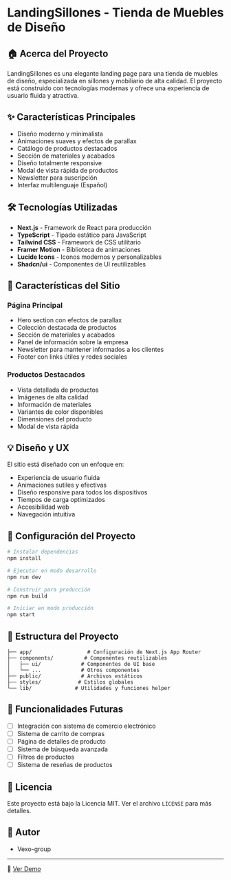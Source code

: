 # LandingSillones - Tienda de Muebles de Diseño

## 🏠 Acerca del Proyecto

LandingSillones es una elegante landing page para una tienda de muebles de diseño, especializada en sillones y mobiliario de alta calidad. El proyecto está construido con tecnologías modernas y ofrece una experiencia de usuario fluida y atractiva.

## ✨ Características Principales

- Diseño moderno y minimalista
- Animaciones suaves y efectos de parallax
- Catálogo de productos destacados
- Sección de materiales y acabados
- Diseño totalmente responsive
- Modal de vista rápida de productos
- Newsletter para suscripción
- Interfaz multilenguaje (Español)

## 🛠️ Tecnologías Utilizadas

- **Next.js** - Framework de React para producción
- **TypeScript** - Tipado estático para JavaScript
- **Tailwind CSS** - Framework de CSS utilitario
- **Framer Motion** - Biblioteca de animaciones
- **Lucide Icons** - Iconos modernos y personalizables
- **Shadcn/ui** - Componentes de UI reutilizables

## 🚀 Características del Sitio

### Página Principal
- Hero section con efectos de parallax
- Colección destacada de productos
- Sección de materiales y acabados
- Panel de información sobre la empresa
- Newsletter para mantener informados a los clientes
- Footer con links útiles y redes sociales

### Productos Destacados
- Vista detallada de productos
- Imágenes de alta calidad
- Información de materiales
- Variantes de color disponibles
- Dimensiones del producto
- Modal de vista rápida

## 💡 Diseño y UX

El sitio está diseñado con un enfoque en:
- Experiencia de usuario fluida
- Animaciones sutiles y efectivas
- Diseño responsive para todos los dispositivos
- Tiempos de carga optimizados
- Accesibilidad web
- Navegación intuitiva

## 🔧 Configuración del Proyecto

```bash
# Instalar dependencias
npm install

# Ejecutar en modo desarrollo
npm run dev

# Construir para producción
npm run build

# Iniciar en modo producción
npm start
```

## 📁 Estructura del Proyecto

```
├── app/                  # Configuración de Next.js App Router
├── components/          # Componentes reutilizables
│   ├── ui/             # Componentes de UI base
│   └── ...             # Otros componentes
├── public/             # Archivos estáticos
├── styles/            # Estilos globales
└── lib/              # Utilidades y funciones helper
```

## 🌟 Funcionalidades Futuras

- [ ] Integración con sistema de comercio electrónico
- [ ] Sistema de carrito de compras
- [ ] Página de detalles de producto
- [ ] Sistema de búsqueda avanzada
- [ ] Filtros de productos
- [ ] Sistema de reseñas de productos

## 📄 Licencia

Este proyecto está bajo la Licencia MIT. Ver el archivo `LICENSE` para más detalles.

## 👥 Autor

- Vexo-group

---

💼 [Ver Demo](https://landing-sillones.vercel.app)
